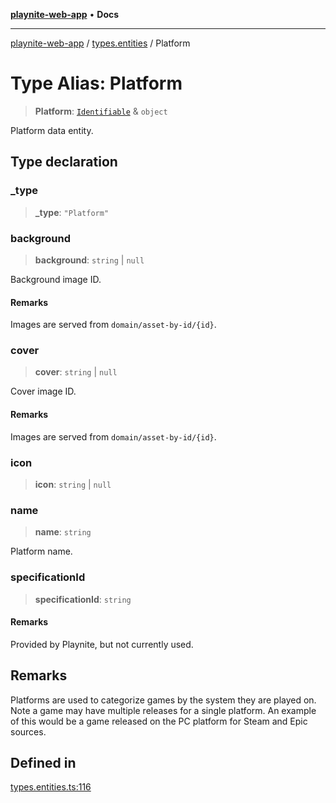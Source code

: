 [**playnite-web-app**](../../README.md) • **Docs**

***

[playnite-web-app](../../README.md) / [types.entities](../README.md) / Platform

# Type Alias: Platform

> **Platform**: [`Identifiable`](Identifiable.md) & `object`

Platform data entity.

## Type declaration

### \_type

> **\_type**: `"Platform"`

### background

> **background**: `string` \| `null`

Background image ID.

#### Remarks

Images are served from `domain/asset-by-id/{id}`.

### cover

> **cover**: `string` \| `null`

Cover image ID.

#### Remarks

Images are served from  `domain/asset-by-id/{id}`.

### icon

> **icon**: `string` \| `null`

### name

> **name**: `string`

Platform name.

### specificationId

> **specificationId**: `string`

#### Remarks

Provided by Playnite, but not currently used.

## Remarks

Platforms are used to categorize games by the system they are played on. Note a game may have multiple releases for a single platform. An example of this would be a game released on the PC platform for Steam and Epic sources.

## Defined in

[types.entities.ts:116](https://github.com/andrew-codes/playnite-web/blob/62650104502962ee3f84085d0697cd28bab46d1c/apps/playnite-web/src/server/data/types.entities.ts#L116)
